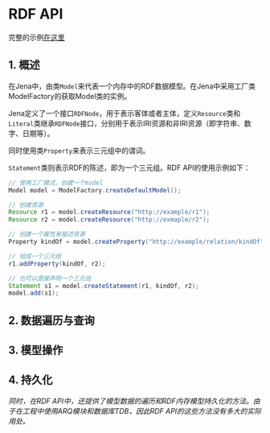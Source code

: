 # RDF API

完整的示例[在这里](../../src/main/com.jena-learning/rdf/)

## 1. 概述

在Jena中，由类`Model`来代表一个内存中的RDF数据模型。在Jena中采用工厂类ModelFactory的获取Model类的实例。

Jena定义了一个接口`RDFNode`，用于表示客体或者主体，定义`Resource`类和`Literal`类继承`RDFNode`接口，分别用于表示IRI资源和非IRI资源（即字符串、数字、日期等）。

同时使用类`Property`来表示三元组中的谓词。

`Statement`类则表示RDF的陈述，即为一个三元组。RDF API的使用示例如下：

```java
// 使用工厂模式，创建一个model
Model model = ModelFactory.createDefaultModel();

// 创建资源
Resource r1 = model.createResource("http://example/r1");
Resource r2 = model.createResource("http://exmaple/r2");

// 创建一个属性来描述资源
Property kindOf = model.createProperty("http://example/relation/kindOf", "kindOf");

// 组成一个三元组
r1.addProperty(kindOf, r2);

// 也可以直接声明一个三元组
Statement s1 = model.createStatement(r1, kindOf, r2);
model.add(s1);
```

## 2. 数据遍历与查询

## 3. 模型操作

## 4. 持久化

*同时，在RDF API中，还提供了模型数据的遍历和RDF内存模型持久化的方法。由于在工程中使用ARQ模块和数据库TDB，因此RDF API的这些方法没有多大的实际用处。*